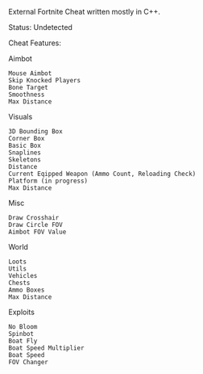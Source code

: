 External Fortnite Cheat written mostly in C++.

Status: Undetected

Cheat Features:

Aimbot

    Mouse Aimbot
    Skip Knocked Players
    Bone Target
    Smoothness
    Max Distance

Visuals

    3D Bounding Box
    Corner Box
    Basic Box
    Snaplines
    Skeletons
    Distance
    Current Eqipped Weapon (Ammo Count, Reloading Check)
    Platform (in progress)
    Max Distance

Misc

    Draw Crosshair
    Draw Circle FOV
    Aimbot FOV Value

World

    Loots
    Utils
    Vehicles
    Chests
    Ammo Boxes
    Max Distance

Exploits

    No Bloom
    Spinbot
    Boat Fly
    Boat Speed Multiplier
    Boat Speed
    FOV Changer

